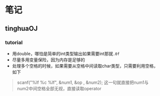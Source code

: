 # 笔记

## tinghuaOJ

### tutorial

- 用double，哪怕是简单的int类型输出如果需要int那就`.0f`
- 尽量多用变量保险，因为内存是足够的
- 处理多个空格的时候，如果需要从空格中间读取char类型，只需要利用空格，如下

> scanf("%lf %c %lf", &num1, &op , &num2);
> 这一句就直接把num1与num2中间空格全部无视，直接读取operator
